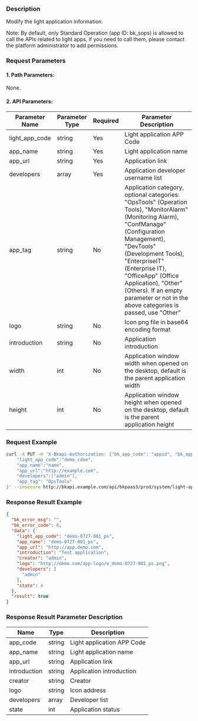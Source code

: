 ### Description
Modify the light application information.

Note: By default, only Standard Operation (app ID: bk_sops) is allowed to call the APIs related to light apps, if you need to call them, please contact the platform administrator to add permissions.

### Request Parameters

#### 1. Path Parameters:
None.

#### 2. API Parameters:

| Parameter Name | Parameter Type | Required | Parameter Description                                                                                           |
| -------------- | -------------- | -------- | -------------------------------------------------------------------------------------------------------------- |
| light_app_code | string         | Yes      | Light application APP Code                                                                                      |
| app_name       | string         | Yes      | Light application name                                                                                          |
| app_url        | string         | Yes      | Application link                                                                                                |
| developers     | array          | Yes      | Application developer username list                                                                             |
| app_tag        | string         | No     | Application category, optional categories: "OpsTools" (Operation Tools), "MonitorAlarm" (Monitoring Alarm), "ConfManage" (Configuration Management), "DevTools" (Development Tools), "EnterpriseIT" (Enterprise IT), "OfficeApp" (Office Application), "Other" (Others). If an empty parameter or not in the above categories is passed, use "Other" |
| logo           | string         | No       | Icon png file in base64 encoding format                                                                         |
| introduction   | string         | No       | Application introduction                                                                                        |
| width          | int            | No       | Application window width when opened on the desktop, default is the parent application width                   |
| height         | int            | No       | Application window height when opened on the desktop, default is the parent application height                 |

### Request Example
```bash
curl -X PUT -H 'X-Bkapi-Authorization: {"bk_app_code": "appid", "bk_app_secret": "***"}' -d '{
    "light_app_code":"demo_cdoe",
    "app_name":"name",
    "app_url":"http://example.com",
    "developers":["admin"],
    "app_tag": "OpsTools"
}' --insecure http://bkapi.example.com/api/bkpaas3/prod/system/light-applications
```

### Response Result Example
```json
{
  "bk_error_msg": "",
  "bk_error_code": 0,
  "data": {
    "light_app_code": "demo-0727-001_ps",
    "app_name": "demo-0727-001_ps",
    "app_url": "http://app.demo.com",
    "introduction": "Test application",
    "creator": "admin",
    "logo": "http://demo.com/app-logo/o_demo-0727-001_ps.png",
    "developers": [
      "admin"
    ],
    "state": 4
  },
  "result": true
}
```

### Response Result Parameter Description

| Name          | Type   | Description        |
| ------------- | ------ | ------------------ |
| app_code      | string | Light application APP Code |
| app_name      | string | Light application name      |
| app_url       | string | Application link          |
| introduction  | string | Application introduction          |
| creator       | string | Creator            |
| logo          | string | Icon address          |
| developers    | array  | Developer list        |
| state         | int    | Application status          |